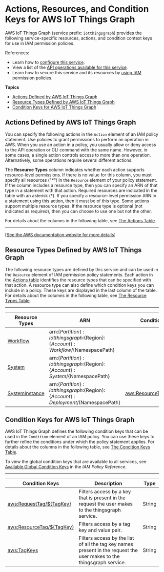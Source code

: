 # Actions, Resources, and Condition Keys for AWS IoT Things Graph<a name="list_awsiotthingsgraph"></a>

AWS IoT Things Graph \(service prefix: `iotthingsgraph`\) provides the following service\-specific resources, actions, and condition context keys for use in IAM permission policies\.

References:
+ Learn how to [configure this service](https://docs.aws.amazon.com/thingsgraph/latest/ug/)\.
+ View a list of the [API operations available for this service](https://docs.aws.amazon.com/thingsgraph/latest/APIReference/)\.
+ Learn how to secure this service and its resources by [using IAM](https://docs.aws.amazon.com/thingsgraph/latest/ug/iot-tg-security.html) permission policies\.

**Topics**
+ [Actions Defined by AWS IoT Things Graph](#awsiotthingsgraph-actions-as-permissions)
+ [Resource Types Defined by AWS IoT Things Graph](#awsiotthingsgraph-resources-for-iam-policies)
+ [Condition Keys for AWS IoT Things Graph](#awsiotthingsgraph-policy-keys)

## Actions Defined by AWS IoT Things Graph<a name="awsiotthingsgraph-actions-as-permissions"></a>

You can specify the following actions in the `Action` element of an IAM policy statement\. Use policies to grant permissions to perform an operation in AWS\. When you use an action in a policy, you usually allow or deny access to the API operation or CLI command with the same name\. However, in some cases, a single action controls access to more than one operation\. Alternatively, some operations require several different actions\.

The **Resource Types** column indicates whether each action supports resource\-level permissions\. If there is no value for this column, you must specify all resources \("\*"\) in the `Resource` element of your policy statement\. If the column includes a resource type, then you can specify an ARN of that type in a statement with that action\. Required resources are indicated in the table with an asterisk \(\*\)\. If you specify a resource\-level permission ARN in a statement using this action, then it must be of this type\. Some actions support multiple resource types\. If the resource type is optional \(not indicated as required\), then you can choose to use one but not the other\.

For details about the columns in the following table, see [The Actions Table](reference_policies_actions-resources-contextkeys.md#actions_table)\.


****  
[\[See the AWS documentation website for more details\]](http://docs.aws.amazon.com/IAM/latest/UserGuide/list_awsiotthingsgraph.html)

## Resource Types Defined by AWS IoT Things Graph<a name="awsiotthingsgraph-resources-for-iam-policies"></a>

The following resource types are defined by this service and can be used in the `Resource` element of IAM permission policy statements\. Each action in the [Actions table](#awsiotthingsgraph-actions-as-permissions) identifies the resource types that can be specified with that action\. A resource type can also define which condition keys you can include in a policy\. These keys are displayed in the last column of the table\. For details about the columns in the following table, see [The Resource Types Table](reference_policies_actions-resources-contextkeys.md#resources_table)\.


****  

| Resource Types | ARN | Condition Keys | 
| --- | --- | --- | 
|   [ Workflow ](https://docs.aws.amazon.com/thingsgraph/latest/ug/iot-tg-models-tdm-iot-workflow.html)  |  arn:$\{Partition\}:iotthingsgraph:$\{Region\}:$\{Account\}:Workflow/$\{NamespacePath\}  |  | 
|   [ System ](https://docs.aws.amazon.com/thingsgraph/latest/ug/iot-tg-models-tdm-iot-system.html)  |  arn:$\{Partition\}:iotthingsgraph:$\{Region\}:$\{Account\}:System/$\{NamespacePath\}  |  | 
|   [ SystemInstance ](https://docs.aws.amazon.com/thingsgraph/latest/ug/iot-tg-models-tdm-iot-sdc-deployconfig.html)  |  arn:$\{Partition\}:iotthingsgraph:$\{Region\}:$\{Account\}:Deployment/$\{NamespacePath\}  |   [ aws:ResourceTag/$\{TagKey\} ](#awsiotthingsgraph-aws_ResourceTag___TagKey_)   | 

## Condition Keys for AWS IoT Things Graph<a name="awsiotthingsgraph-policy-keys"></a>

AWS IoT Things Graph defines the following condition keys that can be used in the `Condition` element of an IAM policy\. You can use these keys to further refine the conditions under which the policy statement applies\. For details about the columns in the following table, see [The Condition Keys Table](reference_policies_actions-resources-contextkeys.md#context_keys_table)\.

To view the global condition keys that are available to all services, see [Available Global Condition Keys](reference_policies_condition-keys.html#AvailableKeys) in the *IAM Policy Reference*\.


****  

| Condition Keys | Description | Type | 
| --- | --- | --- | 
|   [ aws:RequestTag/$\{TagKey\} ](https://docs.aws.amazon.com/thingsgraph/latest/ug//tagging-tg.html/reference_iam-permissions.html#iam-contextkeys)  | Filters access by a key that is present in the request the user makes to the thingsgraph service\. | String | 
|   [ aws:ResourceTag/$\{TagKey\} ](https://docs.aws.amazon.com/thingsgraph/latest/ug//tagging-tg.html/reference_iam-permissions.html#iam-contextkeys)  | Filters access by a tag key and value pair\. | String | 
|   [ aws:TagKeys ](https://docs.aws.amazon.com/thingsgraph/latest/ug//tagging-tg.html/reference_iam-permissions.html#iam-contextkeys)  | Filters access by the list of all the tag key names present in the request the user makes to the thingsgraph service\. | String | 